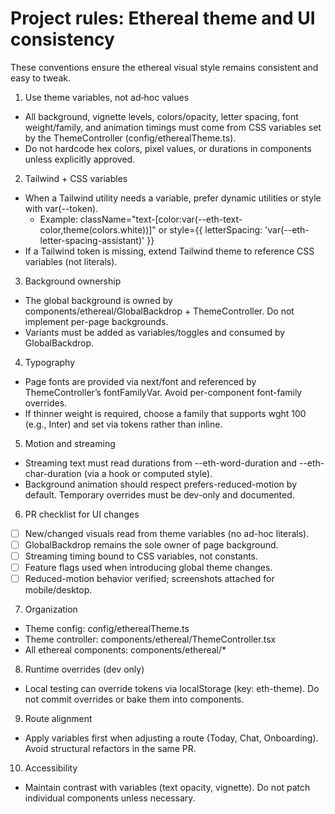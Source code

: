 # Project rules: Ethereal theme and UI consistency

These conventions ensure the ethereal visual style remains consistent and easy to tweak.

1) Use theme variables, not ad‑hoc values
- All background, vignette levels, colors/opacity, letter spacing, font weight/family, and animation timings must come from CSS variables set by the ThemeController (config/etherealTheme.ts).
- Do not hardcode hex colors, pixel values, or durations in components unless explicitly approved.

2) Tailwind + CSS variables
- When a Tailwind utility needs a variable, prefer dynamic utilities or style with var(--token).
  - Example: className="text-[color:var(--eth-text-color,theme(colors.white))]" or style={{ letterSpacing: 'var(--eth-letter-spacing-assistant)' }}
- If a Tailwind token is missing, extend Tailwind theme to reference CSS variables (not literals).

3) Background ownership
- The global background is owned by components/ethereal/GlobalBackdrop + ThemeController. Do not implement per-page backgrounds.
- Variants must be added as variables/toggles and consumed by GlobalBackdrop.

4) Typography
- Page fonts are provided via next/font and referenced by ThemeController’s fontFamilyVar. Avoid per-component font-family overrides.
- If thinner weight is required, choose a family that supports wght 100 (e.g., Inter) and set via tokens rather than inline.

5) Motion and streaming
- Streaming text must read durations from --eth-word-duration and --eth-char-duration (via a hook or computed style).
- Background animation should respect prefers-reduced-motion by default. Temporary overrides must be dev-only and documented.

6) PR checklist for UI changes
- [ ] New/changed visuals read from theme variables (no ad-hoc literals).
- [ ] GlobalBackdrop remains the sole owner of page background.
- [ ] Streaming timing bound to CSS variables, not constants.
- [ ] Feature flags used when introducing global theme changes.
- [ ] Reduced-motion behavior verified; screenshots attached for mobile/desktop.

7) Organization
- Theme config: config/etherealTheme.ts
- Theme controller: components/ethereal/ThemeController.tsx
- All ethereal components: components/ethereal/*

8) Runtime overrides (dev only)
- Local testing can override tokens via localStorage (key: eth-theme). Do not commit overrides or bake them into components.

9) Route alignment
- Apply variables first when adjusting a route (Today, Chat, Onboarding). Avoid structural refactors in the same PR.

10) Accessibility
- Maintain contrast with variables (text opacity, vignette). Do not patch individual components unless necessary.
